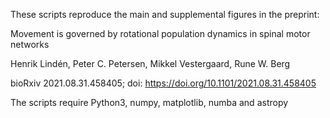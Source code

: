 These scripts reproduce the main and supplemental figures in the preprint:

Movement is governed by rotational population dynamics in spinal motor networks

Henrik Lindén, Peter C. Petersen, Mikkel Vestergaard, Rune W. Berg

bioRxiv 2021.08.31.458405; doi: https://doi.org/10.1101/2021.08.31.458405


The scripts require Python3, numpy, matplotlib, numba and astropy 
